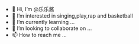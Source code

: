 - 👋 Hi, I’m @乐乐酱
- 👀 I’m interested in singing,play,rap and basketball
- 🌱 I’m currently learning ...
- 💞️ I’m looking to collaborate on ...
- 📫 How to reach me ...

<!---
乐乐酱/乐乐酱 is a ✨ special ✨ repository because its `README.md` (this file) appears on your GitHub profile.
You can click the Preview link to take a look at your changes.
--->
